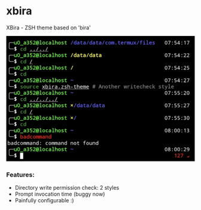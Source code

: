 # xbira
XBira - ZSH theme based on 'bira'

![XBira Screenshot](https://raw.githubusercontent.com/ITAxReal/xbira/main/xbira_alpha.jpg)

### Features:
* Directory write permission check: 2 styles
* Prompt invocation time (buggy now)
* Painfully configurable :)
